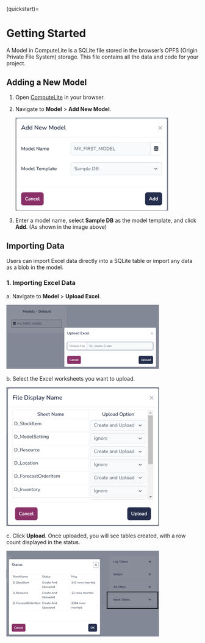 (quickstart)=

# Getting Started

A Model in ComputeLite is a SQLite file stored in the browser’s OPFS (Origin Private File System) storage. This file contains all the data and code for your project.

## Adding a New Model

1. Open [ComputeLite](https://computelite.com) in your browser.

2. Navigate to **Model** > **Add New Model**.

    ![Add new model](../images/add_new_model.png)

3. Enter a model name, select **Sample DB** as the model template, and click **Add**. (As shown in the image above)

## Importing Data

Users can import Excel data directly into a SQLite table or import any data as a blob in the model.

### 1. Importing Excel Data

   a. Navigate to **Model** > **Upload Excel**.

   ![Upload Excel](../images/upload_excel.png)

   b. Select the Excel worksheets you want to upload.

   ![Select Excel Worksheet](../images/select_excel_sheets.png)

   c. Click **Upload**. Once uploaded, you will see tables created, with a row count displayed in the status.

   ![Excel Uploaded](../images/excel_uploaded.png)
